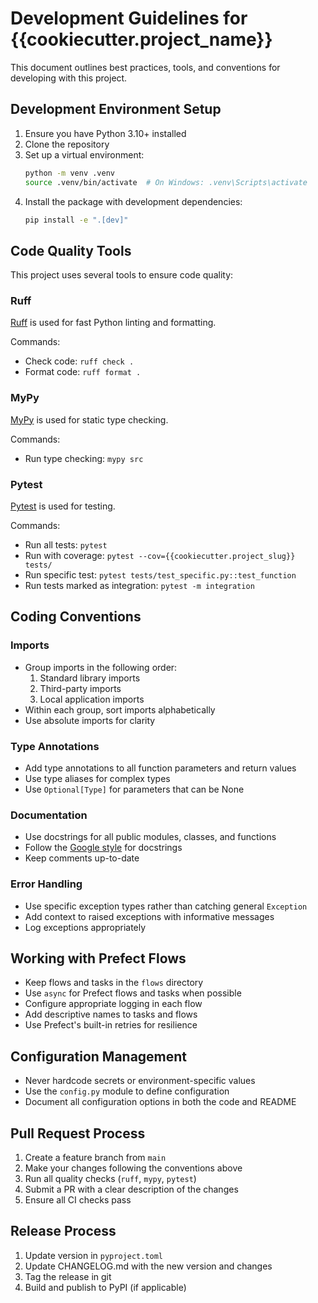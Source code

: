 # Development Guidelines for {{cookiecutter.project_name}}

This document outlines best practices, tools, and conventions for developing with this project.

## Development Environment Setup

1. Ensure you have Python 3.10+ installed
2. Clone the repository
3. Set up a virtual environment:
   ```bash
   python -m venv .venv
   source .venv/bin/activate  # On Windows: .venv\Scripts\activate
   ```
4. Install the package with development dependencies:
   ```bash
   pip install -e ".[dev]"
   ```

## Code Quality Tools

This project uses several tools to ensure code quality:

### Ruff

[Ruff](https://docs.astral.sh/ruff/) is used for fast Python linting and formatting.

Commands:
- Check code: `ruff check .`
- Format code: `ruff format .`

### MyPy

[MyPy](http://mypy-lang.org/) is used for static type checking.

Commands:
- Run type checking: `mypy src`

### Pytest

[Pytest](https://docs.pytest.org/) is used for testing.

Commands:
- Run all tests: `pytest`
- Run with coverage: `pytest --cov={{cookiecutter.project_slug}} tests/`
- Run specific test: `pytest tests/test_specific.py::test_function`
- Run tests marked as integration: `pytest -m integration`

## Coding Conventions

### Imports

- Group imports in the following order:
  1. Standard library imports
  2. Third-party imports
  3. Local application imports
- Within each group, sort imports alphabetically
- Use absolute imports for clarity

### Type Annotations

- Add type annotations to all function parameters and return values
- Use type aliases for complex types
- Use `Optional[Type]` for parameters that can be None

### Documentation

- Use docstrings for all public modules, classes, and functions
- Follow the [Google style](https://google.github.io/styleguide/pyguide.html#38-comments-and-docstrings) for docstrings
- Keep comments up-to-date

### Error Handling

- Use specific exception types rather than catching general `Exception`
- Add context to raised exceptions with informative messages
- Log exceptions appropriately

## Working with Prefect Flows

- Keep flows and tasks in the `flows` directory
- Use `async` for Prefect flows and tasks when possible
- Configure appropriate logging in each flow
- Add descriptive names to tasks and flows
- Use Prefect's built-in retries for resilience

## Configuration Management

- Never hardcode secrets or environment-specific values
- Use the `config.py` module to define configuration
- Document all configuration options in both the code and README

## Pull Request Process

1. Create a feature branch from `main`
2. Make your changes following the conventions above
3. Run all quality checks (`ruff`, `mypy`, `pytest`)
4. Submit a PR with a clear description of the changes
5. Ensure all CI checks pass

## Release Process

1. Update version in `pyproject.toml`
2. Update CHANGELOG.md with the new version and changes
3. Tag the release in git
4. Build and publish to PyPI (if applicable) 